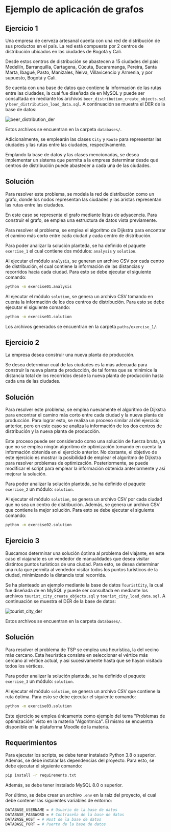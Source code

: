 # Ejemplo de aplicación de grafos

## Ejercicio 1

Una empresa de cerveza artesanal cuenta con una red de distribución de sus productos en el país. La red está compuesta por 2 centros de distribución ubicados en las ciudades de Bogotá y Cali. 

Desde estos centros de distribución se abastecen a 15 ciudades del país: Medellín, Barranquilla, Cartagena, Cúcuta, Bucaramanga, Pereira, Santa Marta, Ibagué, Pasto, Manizales, Neiva, Villavicencio y Armenia, y por supuesto, Bogotá y Cali.

Se cuenta con una base de datos que contiene la información de las rutas entre las ciudades, la cual fue diseñada de en MySQL y puede ser consultada en mediante los archivos `beer_distribution_create_objects.sql` y `beer_distribution_load_data.sql`. A continuación se muestra el DER de la base de datos:

![beer_distribution_der](https://i.ibb.co/yQbGkkY/beer-distribution-der.png)

Estos archivos se encuentran en la carpeta `databases/`.

Adicionalmente, se emplearán las clases `City` y `Route` para representar las ciudades y las rutas entre las ciudades, respectivamente.

Emplando la base de datos y las clases mencionadas, se desea implementar un sistema que permita a la empresa determinar desde qué centros de distribución puede abastecer a cada una de las ciudades.


## Solución

Para resolver este problema, se modela la red de distribución como un grafo, donde los nodos representan las ciudades y las aristas representan las rutas entre las ciudades.

En este caso se representa el grafo mediante listas de adyacencia. Para construir el grafo, se emplea una estructura de datos vista previamente.

Para resolver el problema, se emplea el algoritmo de Dijkstra para encontrar el camino más corto entre cada ciudad y cada centro de distribución.

Para poder analizar la solución planteda, se ha definido el paquete `exercise_1` el cual contiene dos módulos: `analysis` y `solution`.

Al ejecutar el módulo `analysis`, se generan un archivo CSV por cada centro de distribución, el cual contiene la información de las distancias y recorridos hacia cada ciudad. Para esto se debe ejecutar el siguiente comando:

```bash
python -m exercise01.analysis
```

Al ejecutar el módulo `solution`, se genera un archivo CSV tomando en cuenta la información de los dos centros de distribución. Para esto se debe ejecutar el siguiente comando:

```bash
python -m exercise01.solution
```

Los archivos generados se encuentran en la carpeta `paths/exercise_1/`.

## Ejercicio 2

La empresa desea construir una nueva planta de producción.

Se desea determinar cuál de las ciudades es la más adecuada para construir la nueva planta de producción, de tal forma que se minimice la distancia total de los recorridos desde la nueva planta de producción hasta cada una de las ciudades.

## Solución

Para resolver este problema, se emplea nuevamente el algoritmo de Dijkstra para encontrar el camino más corto entre cada ciudad y la nueva planta de producción. Para lograr esto, se realiza un proceso similar al del ejercicio anterior, pero en este caso se analiza la información de los dos centros de distribución y la nueva planta de producción.

Este proceso puede ser considerado como una solución de fuerza bruta, ya que no se emplea ningún algoritmo de optimización tomando en cuenta la información obtenida en el ejercicio anterior. No obstante, el objetivo de este ejercicio es mostrar la posibilidad de emplear el algoritmo de Dijkstra para resolver problemas de optimización. Posteriormente, se puede modificar el script para emplear la información obtenida anteriormente y así mejorar la solución.

Para poder analizar la solución planteda, se ha definido el paquete `exercise_2` un módulo: `solution`.

Al ejecutar el módulo `solution`, se genera un archivo CSV por cada ciudad que no sea un centro de distribución. Además, se genera un archivo CSV que contiene la mejor solución. Para esto se debe ejecutar el siguiente comando:

```bash
python -m exercise02.solution
```

## Ejercicio 3

Buscamos determinar una solución óptima al problema del viajante, en este caso el viajanate es un vendedor de manualidades que desea visitar distintos puntos turísticos de una ciudad. Para esto, se desea determinar una ruta que permita al vendedor visitar todos los puntos turísticos de la ciudad, minimizando la distancia total recorrida.

Se ha planteado un ejemplo mediante la base de datos `TouristCity`, la cual fue diseñada de en MySQL y puede ser consultada en mediante los archivos `tourist_city_create_objects.sql` y `tourist_city_load_data.sql`. A continuación se muestra el DER de la base de datos:

![tourist_city_der](https://i.ibb.co/S7C1ft8/touristic-city-der.png)

Estos archivos se encuentran en la carpeta `databases/`.

## Solución

Para resolver el problema de TSP se emplea una heurística, la del vecino más cercano. Esta heurística consiste en seleccionar el vértice más cercano al vértice actual, y así sucesivamente hasta que se hayan visitado todos los vértices.

Para poder analizar la solución planteda, se ha definido el paquete `exercise_3` un módulo: `solution`.

Al ejecutar el módulo `solution`, se genera un archivo CSV que contiene la ruta óptima. Para esto se debe ejecutar el siguiente comando:

```bash
python -m exercise03.solution
```

Este ejercicio se emplea únicamente como ejemplo del tema "Problemas de optimización" visto en la materia "Algorítmica". El mismo se encuentra disponible en la plataforma Moodle de la materia.

## Requerimientos

Para ejecutar los scripts, se debe tener instalado Python 3.8 o superior. Además, se debe instalar las dependencias del proyecto. Para esto, se debe ejecutar el siguiente comando:

```bash
pip install -r requirements.txt
```

Además, se debe tener instalado MySQL 8.0 o superior.

Por último, se debe crear un archivo `.env` en la raíz del proyecto, el cual debe contener las siguientes variables de entorno:

```bash
DATABASE_USERNAME = # Usuario de la base de datos
DATABASE_PASSWORD = # Contraseña de la base de datos
DATABASE_HOST = # Host de la base de datos
DATABASE_PORT = # Puerto de la base de datos
```